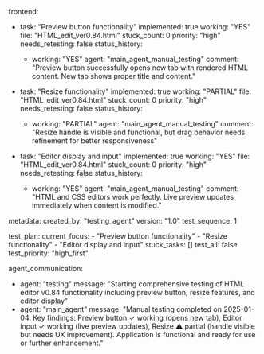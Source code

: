 frontend:
  - task: "Preview button functionality"
    implemented: true
    working: "YES"
    file: "HTML_edit_ver0.84.html"
    stuck_count: 0
    priority: "high"
    needs_retesting: false
    status_history:
      - working: "YES"
        agent: "main_agent_manual_testing"
        comment: "Preview button successfully opens new tab with rendered HTML content. New tab shows proper title and content."

  - task: "Resize functionality"
    implemented: true
    working: "PARTIAL"
    file: "HTML_edit_ver0.84.html"
    stuck_count: 0
    priority: "high"
    needs_retesting: false
    status_history:
      - working: "PARTIAL"
        agent: "main_agent_manual_testing"
        comment: "Resize handle is visible and functional, but drag behavior needs refinement for better responsiveness"

  - task: "Editor display and input"
    implemented: true
    working: "YES"
    file: "HTML_edit_ver0.84.html"
    stuck_count: 0
    priority: "high"
    needs_retesting: false
    status_history:
      - working: "YES"
        agent: "main_agent_manual_testing"
        comment: "HTML and CSS editors work perfectly. Live preview updates immediately when content is modified."

metadata:
  created_by: "testing_agent"
  version: "1.0"
  test_sequence: 1

test_plan:
  current_focus:
    - "Preview button functionality"
    - "Resize functionality"
    - "Editor display and input"
  stuck_tasks: []
  test_all: false
  test_priority: "high_first"

agent_communication:
  - agent: "testing"
    message: "Starting comprehensive testing of HTML editor v0.84 functionality including preview button, resize features, and editor display"
  - agent: "main_agent"
    message: "Manual testing completed on 2025-01-04. Key findings: Preview button ✓ working (opens new tab), Editor input ✓ working (live preview updates), Resize ⚠ partial (handle visible but needs UX improvement). Application is functional and ready for use or further enhancement."